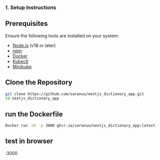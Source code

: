 

### 1. Setup Instructions

## Prerequisites

Ensure the following tools are installed on your system:

- [Node.js](https://nodejs.org/) (v18 or later)
- [npm](https://www.npmjs.com/) 
- [Docker](https://www.docker.com/)
- [Kubectl](https://kubernetes.io/docs/tasks/tools/)
- [Minikube](https://minikube.sigs.k8s.io/docs/start/)

## Clone the Repository

```bash
git clone https://github.com/saranuu/nextjs_dictionary_app.git
cd nextjs_dictionary_app
```

## run the Dockerfile
```bash
Docker run -dt -p 3000 ghcr.io/saranuu/nextjs_dictionary_app:latest
```
## test in browser

<publicip>:3000
